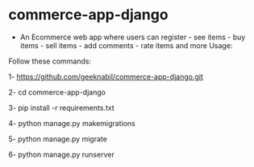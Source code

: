 ﻿# commerce-app-django

* An Ecommerce web app where users can register - see items - buy items - sell items - add comments - rate items and more
Usage:

Follow these commands:

1- https://github.com/geeknabil/commerce-app-django.git

2- cd commerce-app-django

3- pip install -r requirements.txt

4- python manage.py makemigrations

5- python manage.py migrate

6- python manage.py runserver

